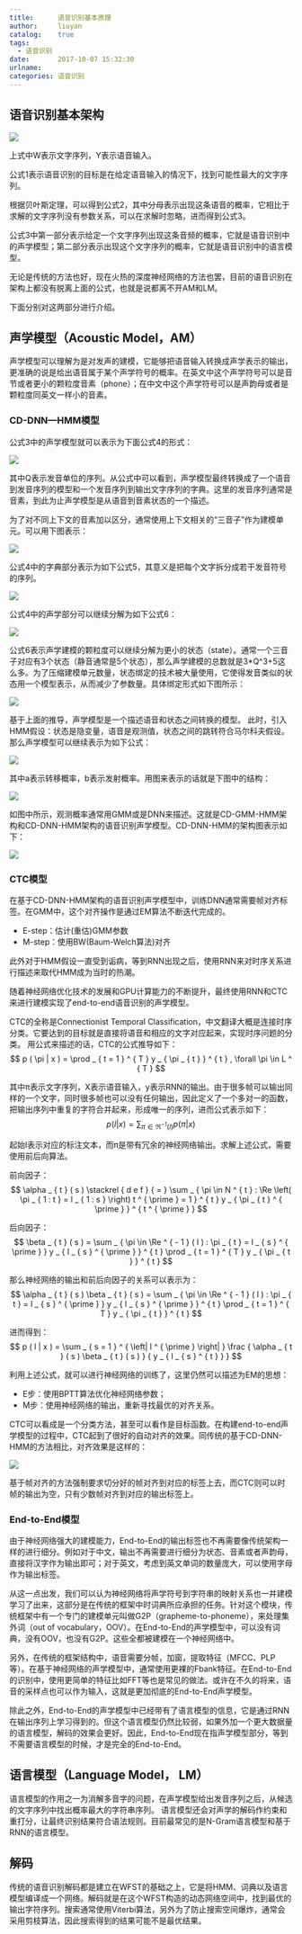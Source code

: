 ```yaml
---
title:      语音识别基本原理
author:     liuyan
catalog:    true
tags:
  - 语音识别
date:       2017-10-07 15:32:30
urlname:
categories: 语音识别
---
```


## 语音识别基本架构

![](1.png)

上式中W表示文字序列，Y表示语音输入。

公式1表示语音识别的目标是在给定语音输入的情况下，找到可能性最大的文字序列。

根据贝叶斯定理，可以得到公式2，其中分母表示出现这条语音的概率，它相比于求解的文字序列没有参数关系，可以在求解时忽略，进而得到公式3。

公式3中第一部分表示给定一个文字序列出现这条音频的概率，它就是语音识别中的声学模型；第二部分表示出现这个文字序列的概率，它就是语音识别中的语言模型。

无论是传统的方法也好，现在火热的深度神经网络的方法也罢，目前的语音识别在架构上都没有脱离上面的公式，也就是说都离不开AM和LM。

<!-- more -->

下面分别对这两部分进行介绍。

## 声学模型（Acoustic Model，AM）

声学模型可以理解为是对发声的建模，它能够把语音输入转换成声学表示的输出，更准确的说是给出语音属于某个声学符号的概率。在英文中这个声学符号可以是音节或者更小的颗粒度音素（phone）；在中文中这个声学符号可以是声韵母或者是颗粒度同英文一样小的音素。

### CD-DNN—HMM模型

公式3中的声学模型就可以表示为下面公式4的形式：

![](2.png)

其中Q表示发音单位的序列。从公式中可以看到，声学模型最终转换成了一个语音到发音序列的模型和一个发音序列到输出文字序列的字典。这里的发音序列通常是音素，到此为止声学模型是从语音到音素状态的一个描述。

为了对不同上下文的音素加以区分，通常使用上下文相关的“三音子”作为建模单元。可以用下图表示：

![](3.png)

公式4中的字典部分表示为如下公式5，其意义是把每个文字拆分成若干发音符号的序列。

![](4.png)

公式4中的声学部分可以继续分解为如下公式6：

![](5.png)

公式6表示声学建模的颗粒度可以继续分解为更小的状态（state）。通常一个三音子对应有3个状态（静音通常是5个状态），那么声学建模的总数就是3\*Q^3+5这么多。为了压缩建模单元数量，状态绑定的技术被大量使用，它使得发音类似的状态用一个模型表示，从而减少了参数量。具体绑定形式如下图所示：

![](6.png)

基于上面的推导，声学模型是一个描述语音和状态之间转换的模型。
此时，引入HMM假设：状态是隐变量，语音是观测值，状态之间的跳转符合马尔科夫假设。那么声学模型可以继续表示为如下公式：

![](7.png)

其中a表示转移概率，b表示发射概率。用图来表示的话就是下图中的结构：

![](8.png)

如图中所示，观测概率通常用GMM或是DNN来描述。这就是CD-GMM-HMM架构和CD-DNN-HMM架构的语音识别声学模型。CD-DNN-HMM的架构图表示如下：

![](9.png)

### CTC模型

在基于CD-DNN-HMM架构的语音识别声学模型中，训练DNN通常需要帧对齐标签。在GMM中，这个对齐操作是通过EM算法不断迭代完成的。
- E-step：估计(重估)GMM参数
- M-step：使用BW(Baum-Welch算法)对齐

此外对于HMM假设一直受到诟病，等到RNN出现之后，使用RNN来对时序关系进行描述来取代HMM成为当时的热潮。

随着神经网络优化技术的发展和GPU计算能力的不断提升，最终使用RNN和CTC来进行建模实现了end-to-end语音识别的声学模型。

CTC的全称是Connectionist Temporal Classification，中文翻译大概是连接时序分类。它要达到的目标就是直接将语音和相应的文字对应起来，实现时序问题的分类。
用公式来描述的话，CTC的公式推导如下：
$$
p ( \pi | x ) = \prod _ { t = 1 } ^ { T } y _ { \pi _ { t } } ^ { t } , \forall \pi \in L ^ { T }
$$

其中π表示文字序列，X表示语音输入，y表示RNN的输出。由于很多帧可以输出同样的一个文字，同时很多帧也可以没有任何输出，因此定义了一个多对一的函数，把输出序列中重复的字符合并起来，形成唯一的序列，进而公式表示如下：
$$
p ( l | x ) = \sum _ { \pi \in \Re ^ { - 1 } ( l ) } p ( \pi | x )
$$

起始l表示对应的标注文本，而π是带有冗余的神经网络输出。求解上述公式，需要使用前后向算法。

前向因子：
$$
\alpha _ { t } ( s ) \stackrel { d e f } { = } \sum _ { \pi \in N ^ { t } : \Re \left( \pi _ { 1 : t } = l _ { 1 : s } \right) t ^ { \prime } = 1 } ^ { t } y _ { \pi _ { t } ^ { \prime } } ^ { t ^ { \prime } }
$$

后向因子：
$$
\beta _ { t } ( s ) = \sum _ { \pi \in \Re ^ { - 1 } ( l ) : \pi _ { t } = l _ { s } ^ { \prime } } y _ { l _ { s } ^ { \prime } } ^ { t } \prod _ { t = 1 } ^ { T } y _ { \pi _ { t } } ^ { t }
$$

那么神经网络的输出和前后向因子的关系可以表示为：
$$
\alpha _ { t } ( s ) \beta _ { t } ( s ) = \sum _ { \pi \in \Re ^ { - 1 } ( l ) : \pi _ { t } = l _ { s } ^ { \prime } } y _ { l _ { s } ^ { \prime } } ^ { t } \prod _ { t = 1 } ^ { T } y _ { \pi _ { t } } ^ { t }
$$

进而得到：
$$
p ( l | x ) = \sum _ { s = 1 } ^ { \left| l ^ { \prime } \right| } \frac { \alpha _ { t } ( s ) \beta _ { t } ( s ) } { y _ { l _ { s } ^ { t } } }
$$

利用上述公式，就可以进行神经网络的训练了，这里仍然可以描述为EM的思想：

- E步：使用BPTT算法优化神经网络参数；
- M步：使用神经网络的输出，重新寻找最优的对齐关系。

CTC可以看成是一个分类方法，甚至可以看作是目标函数。在构建end-to-end声学模型的过程中，CTC起到了很好的自动对齐的效果。同传统的基于CD-DNN-HMM的方法相比，对齐效果是这样的：

![](10.png)

基于帧对齐的方法强制要求切分好的帧对齐到对应的标签上去，而CTC则可以时帧的输出为空，只有少数帧对齐到对应的输出标签上。

### End-to-End模型

由于神经网络强大的建模能力，End-to-End的输出标签也不再需要像传统架构一样的进行细分。例如对于中文，输出不再需要进行细分为状态、音素或者声韵母，直接将汉字作为输出即可；对于英文，考虑到英文单词的数量庞大，可以使用字母作为输出标签。

从这一点出发，我们可以认为神经网络将声学符号到字符串的映射关系也一并建模学习了出来，这部分是在传统的框架中时词典所应承担的任务。针对这个模块，传统框架中有一个专门的建模单元叫做G2P（grapheme-to-phoneme），来处理集外词（out of vocabulary，OOV）。在End-to-End的声学模型中，可以没有词典，没有OOV，也没有G2P。这些全都被建模在一个神经网络中。

另外，在传统的框架结构中，语音需要分帧，加窗，提取特征（MFCC、PLP等）。在基于神经网络的声学模型中，通常使用更裸的Fbank特征。在End-to-End的识别中，使用更简单的特征比如FFT等也是常见的做法。或许在不久的将来，语音的采样点也可以作为输入，这就是更加彻底的End-to-End声学模型。

除此之外，End-to-End的声学模型中已经带有了语言模型的信息，它是通过RNN在输出序列上学习得到的。但这个语言模型仍然比较弱，如果外加一个更大数据量的语言模型，解码的效果会更好。因此，End-to-End现在指声学模型部分，等到不需要语言模型的时候，才是完全的End-to-End。

## 语言模型（Language Model， LM）

语言模型的作用之一为消解多音字的问题，在声学模型给出发音序列之后，从候选的文字序列中找出概率最大的字符串序列。
语言模型还会对声学的解码作约束和重打分，让最终识别结果符合语法规则。目前最常见的是N-Gram语言模型和基于RNN的语言模型。

## 解码

传统的语音识别解码都是建立在WFST的基础之上，它是将HMM、词典以及语言模型编译成一个网络。解码就是在这个WFST构造的动态网络空间中，找到最优的输出字符序列。搜索通常使用Viterbi算法，另外为了防止搜索空间爆炸，通常会采用剪枝算法，因此搜索得到的结果可能不是最优结果。
